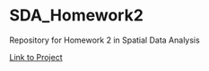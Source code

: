 # SDA_Homework2
Repository for Homework 2 in Spatial Data Analysis 

[Link to Project](https://spatialdataassignments.github.io/SDA_Homework2/)
